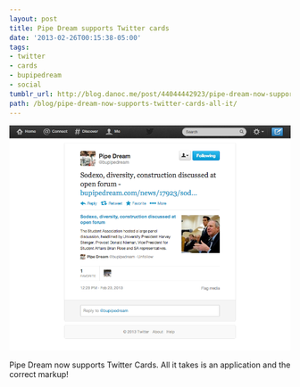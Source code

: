 ```yaml
---
layout: post
title: Pipe Dream supports Twitter cards
date: '2013-02-26T00:15:38-05:00'
tags:
- twitter
- cards
- bupipedream
- social
tumblr_url: http://blog.danoc.me/post/44044442923/pipe-dream-now-supports-twitter-cards-all-it
path: /blog/pipe-dream-now-supports-twitter-cards-all-it/
---
```


![Screenshot of a Pipe Dream Twitter card](./pipe-dream-twitter-cards.png)

Pipe Dream now supports Twitter Cards. All it takes is an application and the correct markup!
